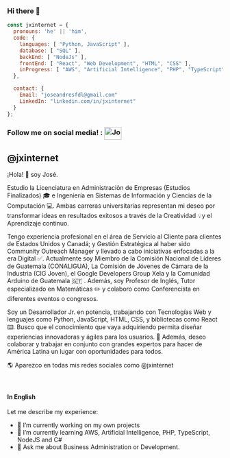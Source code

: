 ### Hi there 👋

```js
const jxinternet = {
  pronouns: 'he' || 'him',
  code: {
    languages: [ "Python, JavaScript" ],
    database: [ "SQL" ],
    backEnd: [ "NodeJs" ],
    frontEnd: [ "React", "Web Development", "HTML", "CSS" ],
    inProgress: [ "AWS", "Artificial Intelligence", "PHP", "TypeScript", "NodeJS", "C#" ]
  },

  contact: {
    Email: "joseandresfdl@gmail.com"
    LinkedIn: "linkedin.com/in/jxinternet"
  }
};
```
<p align="right">
    <h3 align="left">Follow me on social media! : <a href="https://www.linkedin.com/in/jxinternet/" target="blank"><img align="center" src="https://raw.githubusercontent.com/rahuldkjain/github-profile-readme-generator/master/src/images/icons/Social/linked-in-alt.svg" alt="Jose Figueroa" height="30" width="40" /></a> </h3>
</p>

<h2>@jxinternet</h2>
<p>
  ¡Hola! 👋 soy José.

Estudio la Licenciatura en Administración de Empresas (Estudios Finalizados) 🎓 e Ingeniería en Sistemas de Información y Ciencias de la Computación 💻. Ambas carreras universitarias representan mi deseo por transformar ideas en resultados exitosos a través de la Creatividad 💡y el Aprendizaje continuo. 

Tengo experiencia profesional en el área de Servicio al Cliente para clientes de Estados Unidos y Canadá; y Gestión Estratégica al haber sido Community Outreach Manager y llevado a cabo iniciativas enfocadas a la era Digital ✅. Actualmente soy Miembro de la Comisión Nacional de Líderes de Guatemala (CONALIGUA), La Comisión de Jóvenes de Cámara de la Industria (CIG Joven), el Google Developers Group Xela y la Comunidad Arduino de Guatemala 🇬🇹 . Además, soy Profesor de Inglés, Tutor especializado en Matemáticas ✏️ y colaboro como Conferencista en diferentes eventos o congresos.

Soy un Desarrollador Jr. en potencia, trabajando con Tecnologías Web y lenguajes como Python, JavaScript, HTML, CSS, y bibliotecas como React ⌨️. Busco que el conocimiento que vaya adquiriendo permita diseñar experiencias innovadoras y ágiles para los usuarios. 🔗 Además, deseo colaborar y trabajar en conjunto con grandes expertos para hacer de América Latina un lugar con oportunidades para todos.

🌎 Aparezco en todas mis redes sociales como @jxinternet
        
  <br/>
  <h4>In English</h4>
  <p>

Let me describe my experience:

- 🔭 I’m currently working on my own projects
- 🌱 I’m currently learning AWS, Artificial Intelligence, PHP, TypeScript, NodeJS and C#
- 💬 Ask me about Business Administration or Development.

<!--
**jxinternet/jxinternet** is a ✨ _special_ ✨ repository because its `README.md` (this file) appears on your GitHub profile.
-->

